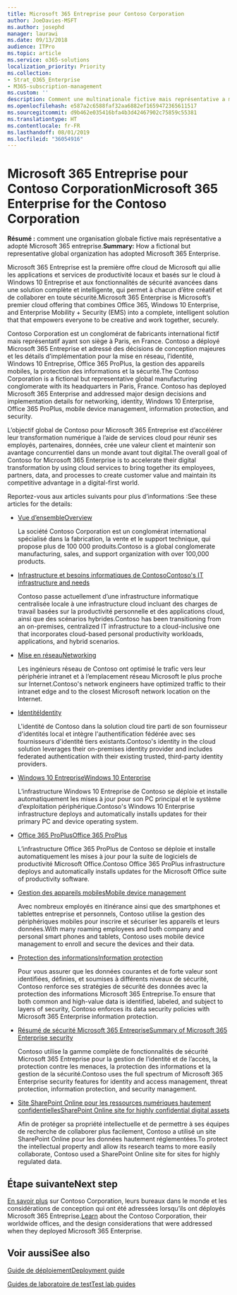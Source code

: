 ```yaml
---
title: Microsoft 365 Entreprise pour Contoso Corporation
author: JoeDavies-MSFT
ms.author: josephd
manager: laurawi
ms.date: 09/13/2018
audience: ITPro
ms.topic: article
ms.service: o365-solutions
localization_priority: Priority
ms.collection:
- Strat_O365_Enterprise
- M365-subscription-management
ms.custom: ''
description: Comment une multinationale fictive mais représentative a mis en œuvre Microsoft 365 Entreprise.
ms.openlocfilehash: e587a2c6588faf32aa6882ef1659472365611517
ms.sourcegitcommit: d9b462e035416bfa4b3d42467902c75859c55381
ms.translationtype: HT
ms.contentlocale: fr-FR
ms.lasthandoff: 08/01/2019
ms.locfileid: "36054916"
---
```

# <a name="microsoft-365-enterprise-for-the-contoso-corporation"></a><span data-ttu-id="a733a-103">Microsoft 365 Entreprise pour Contoso Corporation</span><span class="sxs-lookup"><span data-stu-id="a733a-103">Microsoft 365 Enterprise for the Contoso Corporation</span></span>

<span data-ttu-id="a733a-104">**Résumé :** comment une organisation globale fictive mais représentative a adopté Microsoft 365 entreprise.</span><span class="sxs-lookup"><span data-stu-id="a733a-104">**Summary:** How a fictional but representative global organization has adopted Microsoft 365 Enterprise.</span></span>

<span data-ttu-id="a733a-105">Microsoft 365 Entreprise est la première offre cloud de Microsoft qui allie les applications et services de productivité locaux et basés sur le cloud à Windows 10 Entreprise et aux fonctionnalités de sécurité avancées dans une solution complète et intelligente, qui permet à chacun d’être créatif et de collaborer en toute sécurité.</span><span class="sxs-lookup"><span data-stu-id="a733a-105">Microsoft 365 Enterprise is Microsoft’s premier cloud offering that combines Office 365, Windows 10 Enterprise, and Enterprise Mobility + Security (EMS) into a complete, intelligent solution that that empowers everyone to be creative and work together, securely.</span></span> 

<span data-ttu-id="a733a-p101">Contoso Corporation est un conglomérat de fabricants international fictif mais représentatif ayant son siège à Paris, en France. Contoso a déployé Microsoft 365 Entreprise et adressé des décisions de conception majeures et les détails d’implémentation pour la mise en réseau, l’identité, Windows 10 Entreprise, Office 365 ProPlus, la gestion des appareils mobiles, la protection des informations et la sécurité.</span><span class="sxs-lookup"><span data-stu-id="a733a-p101">The Contoso Corporation is a fictional but representative global manufacturing conglomerate with its headquarters in Paris, France. Contoso has deployed Microsoft 365 Enterprise and addressed major design decisions and implementation details for networking, identity, Windows 10 Enterprise, Office 365 ProPlus, mobile device management, information protection, and security.</span></span> 

<span data-ttu-id="a733a-108">L’objectif global de Contoso pour Microsoft 365 Entreprise est d’accélérer leur transformation numérique à l’aide de services cloud pour réunir ses employés, partenaires, données, crée une valeur client et maintenir son avantage concurrentiel dans un monde avant tout digital.</span><span class="sxs-lookup"><span data-stu-id="a733a-108">The overall goal of Contoso for Microsoft 365 Enterprise is to accelerate their digital transformation by using cloud services to bring together its employees, partners, data, and processes to create customer value and maintain its competitive advantage in a digital-first world.</span></span>

<span data-ttu-id="a733a-109">Reportez-vous aux articles suivants pour plus d’informations :</span><span class="sxs-lookup"><span data-stu-id="a733a-109">See these articles for the details:</span></span>

- [<span data-ttu-id="a733a-110">Vue d’ensemble</span><span class="sxs-lookup"><span data-stu-id="a733a-110">Overview</span></span>](contoso-overview.md)

  <span data-ttu-id="a733a-111">La société Contoso Corporation est un conglomérat international spécialisé dans la fabrication, la vente et le support technique, qui propose plus de 100 000 produits.</span><span class="sxs-lookup"><span data-stu-id="a733a-111">Contoso is a global conglomerate manufacturing, sales, and support organization with over 100,000 products.</span></span>

- [<span data-ttu-id="a733a-112">Infrastructure et besoins informatiques de Contoso</span><span class="sxs-lookup"><span data-stu-id="a733a-112">Contoso's IT infrastructure and needs</span></span>](contoso-infra-needs.md)

  <span data-ttu-id="a733a-113">Contoso passe actuellement d’une infrastructure informatique centralisée locale à une infrastructure cloud incluant des charges de travail basées sur la productivité personnelle et des applications cloud, ainsi que des scénarios hybrides.</span><span class="sxs-lookup"><span data-stu-id="a733a-113">Contoso has been transitioning from an on-premises, centralized IT infrastructure to a cloud-inclusive one that incorporates cloud-based personal productivity workloads, applications, and hybrid scenarios.</span></span>

- [<span data-ttu-id="a733a-114">Mise en réseau</span><span class="sxs-lookup"><span data-stu-id="a733a-114">Networking</span></span>](contoso-networking.md)

  <span data-ttu-id="a733a-115">Les ingénieurs réseau de Contoso ont optimisé le trafic vers leur périphérie intranet et à l’emplacement réseau Microsoft le plus proche sur Internet.</span><span class="sxs-lookup"><span data-stu-id="a733a-115">Contoso's network engineers have optimized traffic to their intranet edge and to the closest Microsoft network location on the Internet.</span></span>

- [<span data-ttu-id="a733a-116">Identité</span><span class="sxs-lookup"><span data-stu-id="a733a-116">Identity</span></span>](contoso-identity.md)

  <span data-ttu-id="a733a-117">L'identité de Contoso dans la solution cloud tire parti de son fournisseur d'identités local et intègre l'authentification fédérée avec ses fournisseurs d'identité tiers existants.</span><span class="sxs-lookup"><span data-stu-id="a733a-117">Contoso's identity in the cloud solution leverages their on-premises identity provider and includes federated authentication with their existing trusted, third-party identity providers.</span></span>

- [<span data-ttu-id="a733a-118">Windows 10 Entreprise</span><span class="sxs-lookup"><span data-stu-id="a733a-118">Windows 10 Enterprise</span></span>](contoso-win10.md)

  <span data-ttu-id="a733a-119">L’infrastructure Windows 10 Entreprise de Contoso se déploie et installe automatiquement les mises à jour pour son PC principal et le système d’exploitation périphérique.</span><span class="sxs-lookup"><span data-stu-id="a733a-119">Contoso's Windows 10 Enterprise infrastructure deploys and automatically installs updates for their primary PC and device operating system.</span></span>

- [<span data-ttu-id="a733a-120">Office 365 ProPlus</span><span class="sxs-lookup"><span data-stu-id="a733a-120">Office 365 ProPlus</span></span>](contoso-o365pp.md)

  <span data-ttu-id="a733a-121">L’infrastructure Office 365 ProPlus de Contoso se déploie et installe automatiquement les mises à jour pour la suite de logiciels de productivité Microsoft Office.</span><span class="sxs-lookup"><span data-stu-id="a733a-121">Contoso Office 365 ProPlus infrastructure deploys and automatically installs updates for the Microsoft Office suite of productivity software.</span></span>

- [<span data-ttu-id="a733a-122">Gestion des appareils mobiles</span><span class="sxs-lookup"><span data-stu-id="a733a-122">Mobile device management</span></span>](contoso-mdm.md)

  <span data-ttu-id="a733a-123">Avec nombreux employés en itinérance ainsi que des smartphones et tablettes entreprise et personnels, Contoso utilise la gestion des périphériques mobiles pour inscrire et sécuriser les appareils et leurs données.</span><span class="sxs-lookup"><span data-stu-id="a733a-123">With many roaming employees and both company and personal smart phones and tablets, Contoso uses mobile device management to enroll and secure the devices and their data.</span></span>

- [<span data-ttu-id="a733a-124">Protection des informations</span><span class="sxs-lookup"><span data-stu-id="a733a-124">Information protection</span></span>](contoso-info-protect.md)

  <span data-ttu-id="a733a-125">Pour vous assurer que les données courantes et de forte valeur sont identifiées, définies, et soumises à différents niveaux de sécurité, Contoso renforce ses stratégies de sécurité des données avec la protection des informations Microsoft 365 Entreprise.</span><span class="sxs-lookup"><span data-stu-id="a733a-125">To ensure that both common and high-value data is identified, labeled, and subject to layers of security, Contoso enforces its data security policies with Microsoft 365 Enterprise information protection.</span></span>

- [<span data-ttu-id="a733a-126">Résumé de sécurité Microsoft 365 Entreprise</span><span class="sxs-lookup"><span data-stu-id="a733a-126">Summary of Microsoft 365 Enterprise security</span></span>](contoso-security-summary.md)

  <span data-ttu-id="a733a-127">Contoso utilise la gamme complète de fonctionnalités de sécurité Microsoft 365 Entreprise pour la gestion de l’identité et de l’accès, la protection contre les menaces, la protection des informations et la gestion de la sécurité.</span><span class="sxs-lookup"><span data-stu-id="a733a-127">Contoso uses the full spectrum of Microsoft 365 Enterprise security features for identity and access management, threat protection, information protection, and security management.</span></span>

- [<span data-ttu-id="a733a-128">Site SharePoint Online pour les ressources numériques hautement confidentielles</span><span class="sxs-lookup"><span data-stu-id="a733a-128">SharePoint Online site for highly confidential digital assets</span></span>](contoso-sharepoint-online-site-for-highly-confidential-assets.md)

  <span data-ttu-id="a733a-129">Afin de protéger sa propriété intellectuelle et de permettre à ses équipes de recherche de collaborer plus facilement, Contoso a utilisé un site SharePoint Online pour les données hautement réglementées.</span><span class="sxs-lookup"><span data-stu-id="a733a-129">To protect the intellectual property andl allow its research teams to more easily collaborate, Contoso used a SharePoint Online site for sites for highly regulated data.</span></span>


## <a name="next-step"></a><span data-ttu-id="a733a-130">Étape suivante</span><span class="sxs-lookup"><span data-stu-id="a733a-130">Next step</span></span>

<span data-ttu-id="a733a-131">[En savoir plus](contoso-overview.md) sur Contoso Corporation, leurs bureaux dans le monde et les considérations de conception qui ont été adressées lorsqu’ils ont déployés Microsoft 365 Entreprise.</span><span class="sxs-lookup"><span data-stu-id="a733a-131">[Learn](contoso-overview.md) about the Contoso Corporation, their worldwide offices, and the design considerations that were addressed when they deployed Microsoft 365 Enterprise.</span></span>


## <a name="see-also"></a><span data-ttu-id="a733a-132">Voir aussi</span><span class="sxs-lookup"><span data-stu-id="a733a-132">See also</span></span>

[<span data-ttu-id="a733a-133">Guide de déploiement</span><span class="sxs-lookup"><span data-stu-id="a733a-133">Deployment guide</span></span>](deploy-microsoft-365-enterprise.md)

[<span data-ttu-id="a733a-134">Guides de laboratoire de test</span><span class="sxs-lookup"><span data-stu-id="a733a-134">Test lab guides</span></span>](m365-enterprise-test-lab-guides.md)



